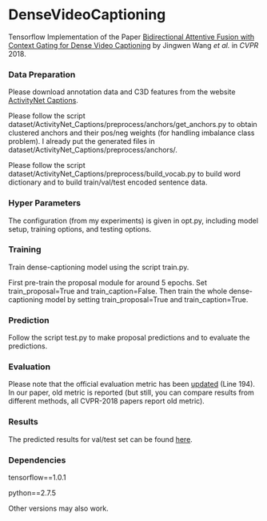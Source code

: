 # DenseVideoCaptioning

Tensorflow Implementation of the Paper [Bidirectional Attentive Fusion with Context Gating for Dense Video Captioning](https://arxiv.org/abs/1804.00100) by Jingwen Wang *et al.* in *CVPR* 2018.

### Data Preparation

Please download annotation data and C3D features from the website [ActivityNet Captions](https://cs.stanford.edu/people/ranjaykrishna/densevid/).

Please follow the script dataset/ActivityNet_Captions/preprocess/anchors/get_anchors.py to obtain clustered anchors and their pos/neg weights (for handling imbalance class problem). I already put the generated files in dataset/ActivityNet_Captions/preprocess/anchors/.

Please follow the script dataset/ActivityNet_Captions/preprocess/build_vocab.py to build word dictionary and to build train/val/test encoded sentence data.

### Hyper Parameters

The configuration (from my experiments) is given in opt.py, including model setup, training options, and testing options.

### Training

Train dense-captioning model using the script train.py.

First pre-train the proposal module for around 5 epochs. Set train_proposal=True and train_caption=False. Then train the whole dense-captioning model by setting train_proposal=True and train_caption=True.

### Prediction

Follow the script test.py to make proposal predictions and to evaluate the predictions.

### Evaluation

Please note that the official evaluation metric has been [updated](https://github.com/ranjaykrishna/densevid_eval/commit/bbbd49d31a038acf2642f7ae158bb6b9da6937fc) (Line 194). In our paper, old metric is reported (but still, you can compare results from different methods, all CVPR-2018 papers report old metric).

### Results

The predicted results for val/test set can be found [here](https://drive.google.com/drive/folders/1KZfzoTV3qqtnzALwZgd5IU5BRkj69SZ8?usp=sharing).

### Dependencies

tensorflow==1.0.1

python==2.7.5

Other versions may also work.
